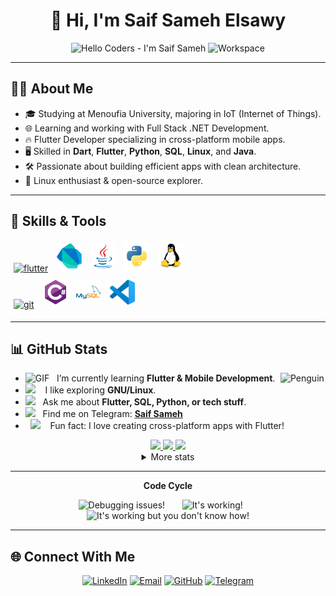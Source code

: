 <div align="center">

# 👋 Hi, I'm **Saif Sameh Elsawy**

<img src="https://raw.githubusercontent.com/YOUR_USERNAME/YOUR_REPO/main/images/hello_saisameh.gif" alt="Hello Coders - I'm Saif Sameh" width="60%"/>  
<img src="https://github.com/SP-XD/SP-XD/blob/main/images/dev-working_rounded.gif?raw=true" alt="Workspace" width="40%"/>  





</div>


---

## 👨‍💻 About Me
- 🎓 Studying at Menoufia University, majoring in IoT (Internet of Things).
- 🌐 Learning and working with Full Stack .NET Development.
- 🔥 Flutter Developer specializing in cross-platform mobile apps.
- 🖥️ Skilled in **Dart**, **Flutter**, **Python**, **SQL**, **Linux**, and **Java**.
- 🛠️ Passionate about building efficient apps with clean architecture.
- 🐧 Linux enthusiast & open-source explorer.

---

## 🚀 Skills & Tools


<p align="left">
<a href="https://flutter.dev" target="_blank"><img src="https://www.vectorlogo.zone/logos/flutterio/flutterio-icon.svg" alt="flutter" width="40" height="40" style="margin: 5px;"/></a>
<a href="https://dart.dev" target="_blank"><img src="https://raw.githubusercontent.com/devicons/devicon/master/icons/dart/dart-original.svg" alt="dart" width="40" height="40" style="margin: 5px;"/></a>
<a href="https://www.java.com" target="_blank"><img src="https://raw.githubusercontent.com/devicons/devicon/master/icons/java/java-original.svg" alt="java" width="40" height="40" style="margin: 5px;"/></a>
<a href="https://www.python.org" target="_blank"><img src="https://raw.githubusercontent.com/devicons/devicon/master/icons/python/python-original.svg" alt="python" width="40" height="40" style="margin: 5px;"/></a>
<a href="https://www.linux.org/" target="_blank"><img src="https://raw.githubusercontent.com/devicons/devicon/master/icons/linux/linux-original.svg" alt="linux" width="40" height="40" style="margin: 5px;"/></a>
<br/>
<a href="https://git-scm.com/" target="_blank"><img src="https://www.vectorlogo.zone/logos/git-scm/git-scm-icon.svg" alt="git" width="40" height="40" style="margin: 5px;"/></a>
<a href="https://learn.microsoft.com/en-us/dotnet/csharp/" target="_blank"><img src="https://raw.githubusercontent.com/devicons/devicon/master/icons/csharp/csharp-original.svg" alt="csharp" width="40" height="40" style="margin: 5px;"/></a>
<a href="https://www.mysql.com/" target="_blank"><img src="https://raw.githubusercontent.com/devicons/devicon/master/icons/mysql/mysql-original-wordmark.svg" alt="sql" width="40" height="40" style="margin: 5px;"/></a>
<a href="https://code.visualstudio.com/" target="_blank"><img src="https://raw.githubusercontent.com/devicons/devicon/master/icons/vscode/vscode-original.svg" alt="vscode" width="40" height="40" style="margin: 5px;"/></a>
</p>

---

## 📊 GitHub Stats
- <img alt="GIF" src="https://github.com/saifsamehelsawy/saifsamehelsawy/blob/main/images/Developer.gif" width="25" /> &nbsp; I’m currently learning **Flutter & Mobile Development**. <img align="right" src="https://raw.githubusercontent.com/Tarikul-Islam-Anik/Animated-Fluent-Emojis/master/Emojis/Animals/Penguin.png" alt="Penguin" width="15%" /><br>
- <img src="https://github.com/saifsamehelsawy/saifsamehelsawy/blob/main/images/hyperkitty.gif?raw=true" width="20" />&nbsp;&nbsp;&nbsp; I like exploring **GNU/Linux**. <br>
- <img src="https://github.com/saifsamehelsawy/saifsamehelsawy/blob/main/images/message.gif?raw=true" width="25" />&nbsp;&nbsp; Ask me about **Flutter, SQL, Python, or tech stuff**. <br>
- <img src="https://github.com/saifsamehelsawy/saifsamehelsawy/blob/main/images/letterbox.gif?raw=true" width="25" /> &nbsp; Find me on Telegram: **[Saif Sameh](https://t.me/YOUR_TELEGRAM)**<br>
- &nbsp;&nbsp;<img src="https://github.com/saifsamehelsawy/saifsamehelsawy/blob/main/images/lightning.gif?raw=true" width="12" />&nbsp;&nbsp;&nbsp;&nbsp;Fun fact: I love creating cross-platform apps with Flutter!<br>

<div align="center" >
<a  href="https://github.com/saifsamehelsawy">

<img src="https://github-readme-stats.vercel.app/api?username=saifsamehelsawy&show_icons=true&theme=radical" width="32.5%">
<img src="https://github-readme-stats.vercel.app/api/top-langs/?username=saifsamehelsawy&layout=compact&theme=radical" width="32.5%">
<img src="https://github-readme-streak-stats.herokuapp.com/?user=saifsamehelsawy&theme=radical" width="32.5%">

</a>

<details>
  <summary>More stats</summary>
  
<img align="center" src="https://github-readme-stats.vercel.app/api?username=saifsamehelsawy&show_icons=true&theme=radical" >

</details>
  
<hr></hr>

**Code Cycle**<br>

<img src="https://raw.githubusercontent.com/Tarikul-Islam-Anik/Animated-Fluent-Emojis/master/Emojis/Smilies/Face%20with%20Spiral%20Eyes.png" width="10%" alt="Debugging issues!"/>
&nbsp;&nbsp;&nbsp;&nbsp;&nbsp;
<img src="https://raw.githubusercontent.com/Tarikul-Islam-Anik/Animated-Fluent-Emojis/master/Emojis/Smilies/Relieved%20Face.png" width="10%" alt="It's working!"/>
&nbsp;&nbsp;&nbsp;&nbsp;&nbsp;
<img src="https://raw.githubusercontent.com/Tarikul-Islam-Anik/Animated-Fluent-Emojis/master/Emojis/Smilies/Astonished%20Face.png" width="10%" alt="It's working but you don't know how!"/><br>

</div>


---

## 🌐 Connect With Me
<p align="center">
  <a href="https://www.linkedin.com/in/saif-sameh-73453b340?utm_source=share&utm_campaign=share_via&utm_content=profile&utm_medium=android_app"><img src="https://img.shields.io/badge/LinkedIn-0077B5?style=for-the-badge&logo=linkedin&logoColor=white" alt="LinkedIn"/></a>
  <a href="mailto:saifsameh399@gmail.com"><img src="https://img.shields.io/badge/Email-D14836?style=for-the-badge&logo=gmail&logoColor=white" alt="Email"/></a>
  <a href="https://github.com/saifsamehelsawy"><img src="https://img.shields.io/badge/GitHub-100000?style=for-the-badge&logo=github&logoColor=white" alt="GitHub"/></a>
  <a href="https://t.me/saifsameh2005"><img src="https://img.shields.io/badge/Telegram-2CA5E0?style=for-the-badge&logo=telegram&logoColor=white" alt="Telegram"/></a>
</p>

